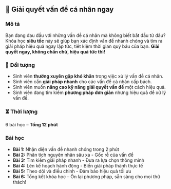 ## 📌 Giải quyết vấn đề cá nhân ngay

### Mô tả  
Bạn đang đau đầu với những vấn đề cá nhân mà không biết bắt đầu từ đâu? Khóa học **siêu tốc** này sẽ giúp bạn xác định vấn đề nhanh chóng và tìm ra giải pháp hiệu quả ngay lập tức, tiết kiệm thời gian quý báu của bạn. **Giải quyết ngay, không chần chừ, hiệu quả tức thì!**

### 🎯 Đối tượng  
- Sinh viên **thường xuyên gặp khó khăn** trong việc xử lý vấn đề cá nhân.
- Sinh viên cần **giải pháp nhanh** cho các vấn đề cá nhân cấp bách.
- Sinh viên muốn **nâng cao kỹ năng giải quyết vấn đề** một cách hiệu quả.
- Sinh viên đang tìm kiếm **phương pháp đơn giản** nhưng hiệu quả để xử lý vấn đề.

### ⏳ Thời lượng  
6 bài học – **Tổng 12 phút**

### Bài học  
- **Bài 1:** Nhận diện vấn đề nhanh chóng trong 2 phút  
- **Bài 2:** Phân tích nguyên nhân sâu xa - Gốc rễ của vấn đề  
- **Bài 3:** Tìm kiếm giải pháp nhanh - Đưa ra lựa chọn thông minh  
- **Bài 4:** Lên kế hoạch hành động - Biến giải pháp thành thực tế  
- **Bài 5:** Theo dõi và điều chỉnh - Đảm bảo hiệu quả tối ưu  
- **Bài 6:** Tổng kết khóa học – Ôn lại phương pháp, sẵn sàng cho mọi thử thách!